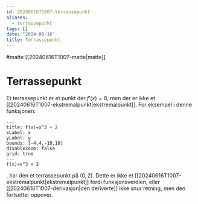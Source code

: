 ```yaml
---
id: 20240616T1007-terrassepunkt
aliases:
  - terrassepunkt
tags: []
date: "2024-06-16"
title: Terrassepunkt
---
```


#matte [[20240616T1007-matte|matte]]

# Terrassepunkt

Et terrassepunkt er et punkt der $f'(x)=0$, men der er ikke et [[20240616T1007-ekstremalpunkt|ekstremalpunkt]]. For eksempel i denne funksjonen:

```functionplot
---
title: f(x)=x^3 + 2
xLabel: x
yLabel: y
bounds: [-4,4,-10,10]
disableZoom: false
grid: true
---
f(x)=x^3 + 2
```

, har den et terrassepunkt på $(0, 2)$. Dette er ikke et [[20240616T1007-ekstremalpunkt|ekstremalpunkt]] fordi funksjonsverdien, eller [[20240616T1007-derivasjon|den deriverte]] ikke snur retning, men den fortsetter oppover.
